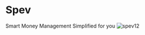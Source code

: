 # Spev
Smart Money Management Simplified for you
![spev12](https://github.com/AjayKasthala/Spev/assets/34419981/e00108ef-3701-43e5-bce0-69d660cbb374)
